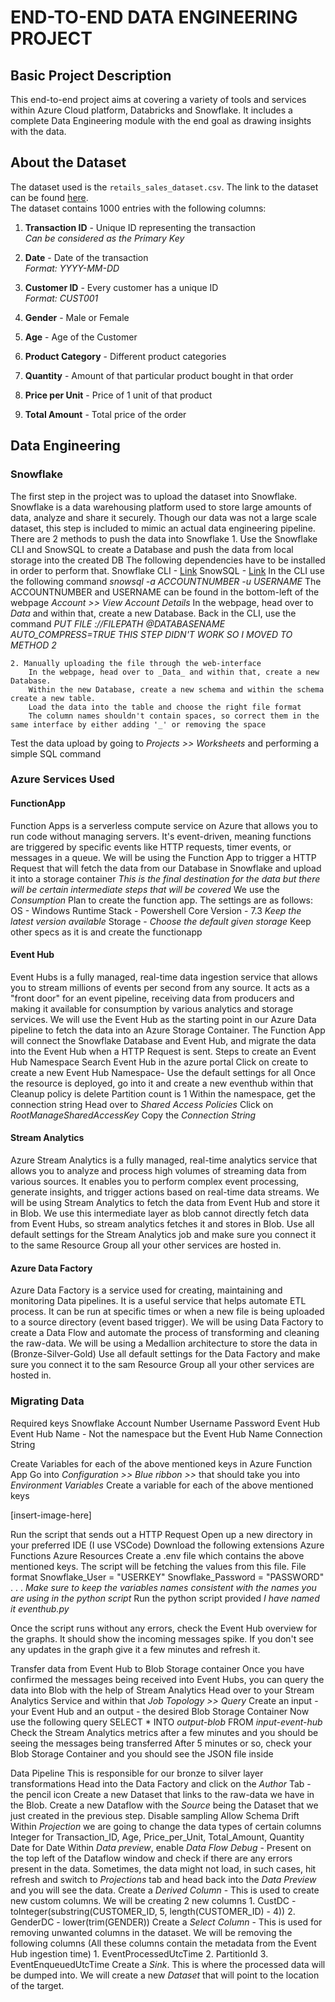# **END-TO-END DATA ENGINEERING PROJECT**
## **Basic Project Description**

This end-to-end project aims at covering a variety of tools and services within Azure Cloud platform, Databricks and Snowflake.  It includes a complete Data Engineering module with the end goal as drawing insights with the data.

## **About the Dataset**

The dataset used is the `retails_sales_dataset.csv`. The link to the dataset can be found [here](https://www.kaggle.com/datasets/mohammadtalib786/retail-sales-dataset).  
The dataset contains 1000 entries with the following columns:

1. **Transaction ID** - Unique ID representing the transaction  
    _Can be considered as the Primary Key_

2. **Date** - Date of the transaction  
    _Format: YYYY-MM-DD_

3. **Customer ID** - Every customer has a unique ID  
    _Format: CUST001_

4. **Gender** - Male or Female

5. **Age** - Age of the Customer

6. **Product Category** - Different product categories

7. **Quantity** - Amount of that particular product bought in that order

8. **Price per Unit** - Price of 1 unit of that product

9. **Total Amount** - Total price of the order


## Data Engineering

### Snowflake
The first step in the project was to upload the dataset into Snowflake. Snowflake is a data warehousing platform used to store large amounts of data, analyze and share it securely. 
Though our data was not a large scale dataset, this step is included to mimic an actual data engineering pipeline.
There are 2 methods to push the data into Snowflake
    1. Use the Snowflake CLI and SnowSQL to create a Database and push the data from local storage into the created DB
        The following dependencies have to be installed in order to perform that.
            Snowflake CLI   - [Link](https://docs.snowflake.com/en/developer-guide/snowflake-cli/installation/installation)
            SnowSQL         - [Link](https://docs.snowflake.com/en/user-guide/snowsql-install-config)
        In the CLI use the following command _snowsql -a ACCOUNTNUMBER -u USERNAME_ The ACCOUNTNUMBER and USERNAME can be found in the bottom-left of the webpage _Account >> View Account Details_
        In the webpage, head over to _Data_ and within that, create a new Database.
        Back in the CLI, use the command *PUT FILE ://FILEPATH @DATABASENAME AUTO_COMPRESS=TRUE*
        *THIS STEP DIDN'T WORK SO I MOVED TO METHOD 2*

    2. Manually uploading the file through the web-interface
        In the webpage, head over to _Data_ and within that, create a new Database.
        Within the new Database, create a new schema and within the schema create a new table.
        Load the data into the table and choose the right file format
        The column names shouldn't contain spaces, so correct them in the same interface by either adding '_' or removing the space
Test the data upload by going to *Projects >> Worksheets* and performing a simple SQL command

### Azure Services Used 
#### FunctionApp
Function Apps is a serverless compute service on Azure that allows you to run code without managing servers. It's event-driven, meaning functions are triggered by specific events like HTTP requests, timer events, or messages in a queue. 
We will be using the Function App to trigger a HTTP Request that will fetch the data from our Database in Snowflake and upload it into a storage container *This is the final destination for the data but there will be certain intermediate steps that will be covered*
We use the *Consumption* Plan to create the function app. The settings are as follows:
    OS - Windows 
    Runtime Stack - Powershell Core
    Version - 7.3 *Keep the latest version available*
    Storage - *Choose the default given storage*
Keep other specs as it is and create the functionapp

#### Event Hub
Event Hubs is a fully managed, real-time data ingestion service that allows you to stream millions of events per second from any source. It acts as a "front door" for an event pipeline, receiving data from producers and making it available for consumption by various analytics and storage services.
We will use the Event Hub as the starting point in our Azure Data pipeline to fetch the data into an Azure Storage Container. 
The Function App will connect the Snowflake Database and Event Hub, and migrate the data into the Event Hub when a HTTP Request is sent.
Steps to create an Event Hub Namespace
    Search Event Hub in the azure portal 
    Click on create to create a new Event Hub Namespace- Use the default settings for all 
    Once the resource is deployed, go into it and create a new eventhub within that 
        Cleanup policy is delete
        Partition count is 1
Within the namespace, get the connection string
    Head over to *Shared Access Policies*
    Click on *RootManageSharedAccessKey*
    Copy the *Connection String*

#### Stream Analytics 
Azure Stream Analytics is a fully managed, real-time analytics service that allows you to analyze and process high volumes of streaming data from various sources. It enables you to perform complex event processing, generate insights, and trigger actions based on real-time data streams.
We will be using Stream Analytics to fetch the data from Event Hub and store it in Blob.
We use this intermediate layer as blob cannot directly fetch data from Event Hubs, so stream analytics fetches it and stores in Blob.
Use all default settings for the Stream Analytics job and make sure you connect it to the same Resource Group all your other services are hosted in.

#### Azure Data Factory 
Azure Data Factory is a service used for creating, maintaining and monitoring Data pipelines. It is a useful service that helps automate ETL process. It can be run at specific times or when a new file is being uploaded to a source directory (event based trigger).
We will be using Data Factory to create a Data Flow and automate the process of transforming and cleaning the raw-data. 
We will be using a Medallion architecture to store the data in (Bronze-Silver-Gold)
Use all default settings for the Data Factory and make sure you connect it to the sam Resource Group all your other services are hosted in.

### Migrating Data 

Required keys 
    Snowflake
        Account Number
        Username
        Password
    Event Hub
        Event Hub Name - Not the namespace but the Event Hub Name
        Connection String

Create Variables for each of the above mentioned keys in Azure Function App
    Go into *Configuration >> Blue ribbon >>* that should take you into *Environment Variables*
    Create a variable for each of the above mentioned keys

[insert-image-here]

Run the script that sends out a HTTP Request
    Open up a new directory in your preferred IDE (I use VSCode)
    Download the following extensions
        Azure Functions
        Azure Resources 
    Create a .env file which contains the above mentioned keys. The script will be fetching the values from this file. File format
        Snowflake_User = "USERKEY"
        Snowflake_Password = "PASSWORD"
        .
        .
        .
    *Make sure to keep the variables names consistent with the names you are using in the python script*
    Run the python script provided *I have named it eventhub.py*

Once the script runs without any errors, check the Event Hub overview for the graphs. It should show the incoming messages spike. If you don't see any updates in the graph give it a few minutes and refresh it.

Transfer data from Event Hub to Blob Storage container
    Once you have confirmed the messages being received into Event Hubs, you can query the data into Blob with the help of Stream Analytics
    Head over to your Stream Analytics Service and within that *Job Topology >> Query*
    Create an input - your Event Hub and an output - the desired Blob Storage Container
    Now use the following query
        SELECT *
        INTO
            *output-blob*
        FROM
            *input-event-hub*
    Check the Stream Analytics metrics after a few minutes and you should be seeing the messages being transferred
    After 5 minutes or so, check your Blob Storage Container and you should see the JSON file inside

Data Pipeline 
    This is responsible for our bronze to silver layer transformations
    Head into the Data Factory and click on the *Author* Tab - the pencil icon
    Create a new Dataset that links to the raw-data we have in the Blob. 
    Create a new Dataflow with the *Source* being the Dataset that we just created in the previous step. 
        Disable sampling
        Allow Schema Drift
        Within *Projection* we are going to change the data types of certain columns
            Integer for Transaction_ID, Age, Price_per_Unit, Total_Amount, Quantity
            Date for Date
        Within *Data preview*, enable *Data Flow Debug* - Present on the top left of the Dataflow window and check if there are any errors present in the data.
            Sometimes, the data might not load, in such cases, hit refresh and switch to *Projections* tab and head back into the *Data Preview* and you will see the data.
    Create a *Derived Column* - This is used to create new custom columns. We will be creating 2 new columns
        1. CustDC - toInteger(substring(CUSTOMER_ID, 5, length(CUSTOMER_ID) - 4))
        2. GenderDC - lower(trim(GENDER))
    Create a *Select Column* - This is used for removing unwanted columns in the dataset. We will be removing the following columns (All these columns contain the metadata from the Event Hub ingestion time)
        1. EventProcessedUtcTime
        2. PartitionId
        3. EventEnqueuedUtcTime
    Create a *Sink*. This is where the processed data will be dumped into. 
        We will create a new *Dataset* that will point to the location of the target. 
